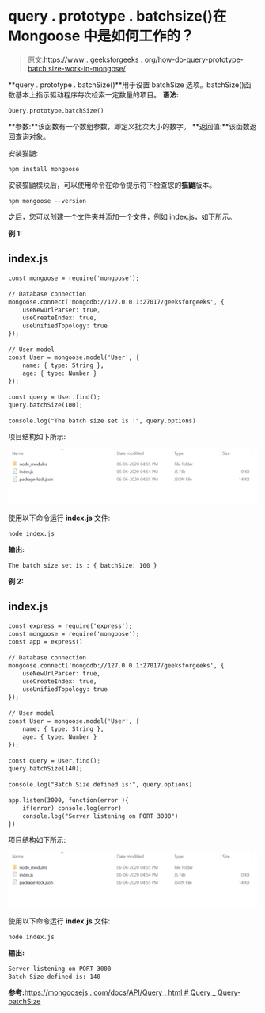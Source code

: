 # query . prototype . batchsize()在 Mongoose 中是如何工作的？

> 原文:[https://www . geeksforgeeks . org/how-do-query-prototype-batch size-work-in-mongose/](https://www.geeksforgeeks.org/how-does-query-prototype-batchsize-work-in-mongoose/)

**query . prototype . batchSize()**用于设置 batchSize 选项。batchSize()函数基本上指示驱动程序每次检索一定数量的项目。
**语法:**

```
Query.prototype.batchSize()
```

**参数:**该函数有一个数组参数，即定义批次大小的数字。
**返回值:**该函数返回查询对象。

安装猫鼬:

```
npm install mongoose
```

安装猫鼬模块后，可以使用命令在命令提示符下检查您的**猫鼬**版本。

```
npm mongoose --version
```

之后，您可以创建一个文件夹并添加一个文件，例如 index.js，如下所示。

**例 1:**

## index.js

```
const mongoose = require('mongoose');

// Database connection
mongoose.connect('mongodb://127.0.0.1:27017/geeksforgeeks', {
    useNewUrlParser: true,
    useCreateIndex: true,
    useUnifiedTopology: true
});

// User model
const User = mongoose.model('User', { 
    name: { type: String },
    age: { type: Number }
});

const query = User.find(); 
query.batchSize(100);

console.log("The batch size set is :", query.options)
```

项目结构如下所示:

![](img/3209d9b4369c180282a34be8070d7d6e.png)

使用以下命令运行 **index.js** 文件:

```
node index.js
```

**输出:**

```
The batch size set is : { batchSize: 100 }
```

**例 2:**

## index.js

```
const express = require('express');
const mongoose = require('mongoose');
const app = express()

// Database connection
mongoose.connect('mongodb://127.0.0.1:27017/geeksforgeeks', {
    useNewUrlParser: true,
    useCreateIndex: true,
    useUnifiedTopology: true
});

// User model
const User = mongoose.model('User', { 
    name: { type: String },
    age: { type: Number }
});

const query = User.find(); 
query.batchSize(140);

console.log("Batch Size defined is:", query.options)

app.listen(3000, function(error ){
    if(error) console.log(error)
    console.log("Server listening on PORT 3000")
})
```

项目结构如下所示:

![](img/3209d9b4369c180282a34be8070d7d6e.png)

使用以下命令运行 **index.js** 文件:

```
node index.js
```

**输出:**

```
Server listening on PORT 3000
Batch Size defined is: 140
```

**参考:**[https://mongoosejs . com/docs/API/Query . html # Query _ Query-batchSize](https://mongoosejs.com/docs/api/query.html#query_Query-batchSize)